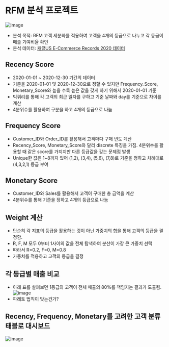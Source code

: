 # RFM 분석 프로젝트

![image](https://github.com/wbin0718/RFM_Analysis/assets/104637982/4ae36a2f-7bc4-4721-b5a6-fe6be0d685f3)

* 분석 목적: RFM 고객 세분화를 적용하여 고객을 4개의 등급으로 나누고 각 등급이 매출 기여비율 확인
* 분석 데이터: [캐글US E-Commerce Records 2020 데이터](https://www.kaggle.com/datasets/ammaraahmad/us-ecommerce-record-2020)

## Recency Score

* 2020-01-01 ~ 2020-12-30 기간의 데이터
* 기준을 2020-01-01 및 2020-12-30으로 정할 수 있지만 Frequency_Score, Monetary_Score와 높을 수록 높은 값을 갖게 하기 위해서 2020-01-01 기준
* 빅쿼리를 통해 각 고객의 최근 일자를 구하고 기준 날짜와 day를 기준으로 차이를 계산
* 4분위수를 활용하여 구분을 하고 4개의 등급으로 나눔

## Frequency Score

* Customer_ID와 Order_ID를 활용해서 고객마다 구매 빈도 계산
* Recency_Score, Monetary_Score와 달리 discrete 특징을 가짐. 4분위수를 활용할 때 같은 score를 가지지만 다른 등급값을 갖는 문제점 발생
* Unique한 값은 1~8까지 있어 (1,2), (3,4), (5,6), (7,8)로 기준을 정하고 차례대로 (4,3,2,1) 등급 부여

## Monetary Score
* Customer_ID와 Sales를 활용해서 고객이 구매한 총 금액을 계산
* 4분위수를 통해 기준을 정하고 4개의 등급으로 나눔

## Weight 계산

* 단순히 각 지표의 등급을 활용하는 것이 아닌 가중치의 합을 통해 고객의 등급을 결정함.
* R, F, M 모두 0부터 1사이의 값을 전체 탐색하여 분산이 가장 큰 가중치 선택
* 따라서 R=0.2, F=0, M=0.8
* 가중치를 적용하고 고객의 등급을 결정

## 각 등급별 매출 비교

* 아래 표를 살펴보면 1등급의 고객이 전체 매출의 80%를 책임지는 결과가 도출됨.
![image](https://github.com/wbin0718/RFM_Analysis/assets/104637982/10d5168b-1098-4dc6-9ee0-0a13a6dfef4f)
* 파레토 법칙이 맞는건가?

## Recency, Frequency, Monetary를 고려한 고객 분류 태블로 대시보드

![image](https://github.com/wbin0718/RFM_Analysis/assets/104637982/ded916c6-0786-4c5c-96d6-d03b26626c68)
